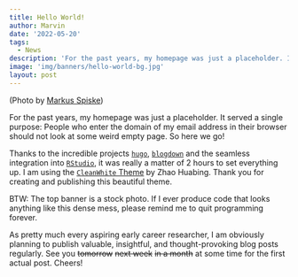 ```yaml
---
title: Hello World!
author: Marvin
date: '2022-05-20'
tags: 
  - News
description: 'For the past years, my homepage was just a placeholder. It served a single purpose: People who enter the domain of my email address in their browser should not look at some weird empty page. So here we go!'
image: 'img/banners/hello-world-bg.jpg'
layout: post
---
```


(Photo by [Markus Spiske](https://www.pexels.com/photo/display-coding-programming-development-1921326/))

For the past years, my homepage was just a placeholder. It served a single purpose: People who enter the domain of my email address in their browser should not look at some weird empty page. So here we go!

Thanks to the incredible projects [`hugo`](https://gohugo.io/), [`blogdown`](https://bookdown.org/yihui/blogdown/) and the seamless integration into [`RStudio`](https://www.rstudio.com/), it was really a matter of 2 hours to set everything up. I am using the [`CleanWhite` Theme](https://github.com/zhaohuabing/hugo-theme-cleanwhite) by Zhao Huabing. Thank you for creating and publishing this beautiful theme.

BTW: The top banner is a stock photo. If I ever produce code that looks anything like this dense mess, please remind me to quit programming forever.

As pretty much every aspiring early career researcher, I am obviously planning to publish valuable, insightful, and thought-provoking blog posts regularly. See you ~~tomorrow~~ ~~next week~~ ~~in a month~~ at some time for the first actual post. Cheers!